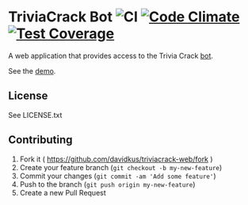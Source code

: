 # TriviaCrack Bot ![CI](https://github.com/davidkus/triviacrack-web/workflows/CI/badge.svg) [![Code Climate](https://codeclimate.com/github/davidkus/triviacrack-web/badges/gpa.svg)](https://codeclimate.com/github/davidkus/triviacrack-web) [![Test Coverage](https://codeclimate.com/github/davidkus/triviacrack-web/badges/coverage.svg)](https://codeclimate.com/github/davidkus/triviacrack-web)

A web application that provides access to the Trivia Crack [bot](https://github.com/davidkus/triviacrack).

See the [demo](https://triviacrack-web.fly.dev).

## License

See LICENSE.txt

## Contributing

1. Fork it ( https://github.com/davidkus/triviacrack-web/fork )
2. Create your feature branch (`git checkout -b my-new-feature`)
3. Commit your changes (`git commit -am 'Add some feature'`)
4. Push to the branch (`git push origin my-new-feature`)
5. Create a new Pull Request

